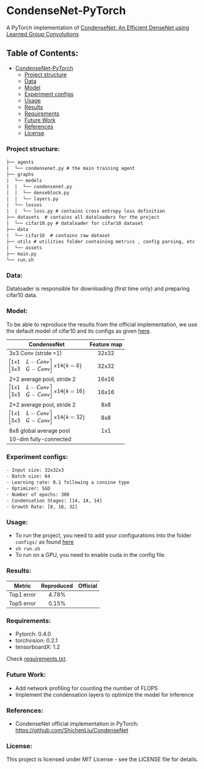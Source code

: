 # CondenseNet-PyTorch

A PyTorch implementation of [CondenseNet: An Efficient DenseNet using Learned Group Convolutions](https://arxiv.org/pdf/1711.09224.pdf)

## Table of Contents:
<!-- Table of contents generated generated by http://tableofcontent.eu -->
- [CondenseNet-PyTorch](#condensenet-pytorch)
    - [Project structure](#project-structure)
    - [Data](#data)
    - [Model](#model)
    - [Experiment configs](#experiment-configs)
    - [Usage](#usage)
    - [Results](#results)
    - [Requirements](#requirements)
    - [Future Work](#future-work)
    - [References](#references)
    - [License](#license)

### Project structure:
```
├── agents
|  └── condensenet.py # the main training agent
├── graphs
|  └── models
|  |  └── condensenet.py
|  |  └── denseblock.py
|  |  └── layers.py
|  └── losses
|  |  └── loss.py # contains cross entropy loss definition
├── datasets  # contains all dataloaders for the project
|  └── cifar10.py # dataloader for cifar10 dataset
├── data
|  └── cifar10  # contains raw dataset
├── utils # utilities folder containing metrics , config parsing, etc
|  └── assets
├── main.py
└── run.sh
```

### Data:
Dataloader is responsible for downloading (first time only) and preparing cifar10 data. 

### Model:
To be able to reproduce the results from the official implementation, we use the default model of cifar10 and its configs as given [here](https://github.com/ShichenLiu/CondenseNet).

| CondenseNet                | Feature map     |
| -------------------------- |:---------------:|
| 3x3 Conv (stride =1)       |     32x32       |
|![](./utils/assets/CodeCogsEqn1.png)|     32x32       |
| 2×2 average pool, stride 2 |     16x16       |
|![](./utils/assets/CodeCogsEqn2.png)|     16x16       |
| 2×2 average pool, stride 2 |      8x8        |
|![](./utils/assets/CodeCogsEqn3.png)|      8x8        |
| 8x8 global average pool    |      1x1        |
| 10-dim fully-connected     |                 |

### Experiment configs:
```
- Input size: 32x32x3
- Batch size: 64
- Learning rate: 0.1 following a consine type
- Optimizer: SGD
- Number of epochs: 300
- Condensation Stages: [14, 14, 14]
- Growth Rate: [8, 16, 32]
```
### Usage:
- To run the project, you need to add your configurations into the folder ```configs/``` as found [here](https://github.com/hagerrady13/CondenseNet-Pytorch/blob/master/configs/condensenet_exp_0.json)
- ``` sh run.sh ```
- To run on a GPU, you need to enable cuda in the config file.

### Results:
| Metric       | Reproduced  | Official    |
| ------------ |:-----------:|:-----------:|
| Top1 error   |    4.78%    |             |
| Top5 error   |    0.15%    |             |

### Requirements:
- Pytorch: 0.4.0
- torchvision: 0.2.1
- tensorboardX: 1.2

Check [requirements.txt](https://github.com/hagerrady13/CondenseNet-PyTorch/blob/master/requirements.txt).

### Future Work:
* Add network profiling for counting the number of FLOPS
* Implement the condensation layers to optimize the model for inference

### References:
* CondenseNet official implementation in PyTorch: https://github.com/ShichenLiu/CondenseNet

### License:
This project is licensed under MIT License - see the LICENSE file for details.
